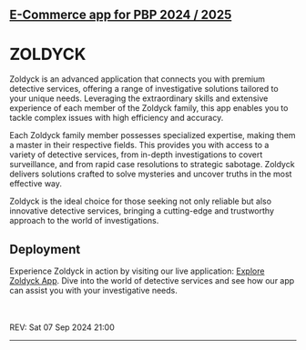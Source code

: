## [E-Commerce app for PBP 2024 / 2025](../)

# ZOLDYCK


Zoldyck is an advanced application that connects you with premium detective services, offering a range of investigative solutions tailored to your unique needs. Leveraging the extraordinary skills and extensive experience of each member of the Zoldyck family, this app enables you to tackle complex issues with high efficiency and accuracy.

Each Zoldyck family member possesses specialized expertise, making them a master in their respective fields. This provides you with access to a variety of detective services, from in-depth investigations to covert surveillance, and from rapid case resolutions to strategic sabotage. Zoldyck delivers solutions crafted to solve mysteries and uncover truths in the most effective way.

Zoldyck is the ideal choice for those seeking not only reliable but also innovative detective services, bringing a cutting-edge and trustworthy approach to the world of investigations.

## Deployment

Experience Zoldyck in action by visiting our live application: [Explore Zoldyck App](http://brenda-po-zoldyck.pbp.cs.ui.ac.id). Dive into the world of detective services and see how our app can assist you with your investigative needs.




<br>
<br>
REV: Sat 07 Sep 2024 21:00
<hr>
